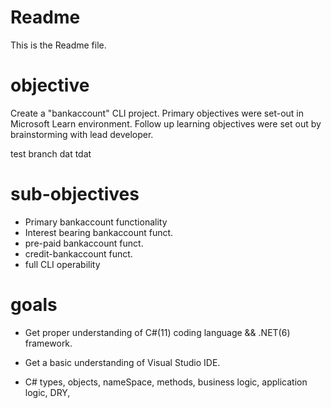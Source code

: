 # Readme
This is the Readme file.

# objective
Create a "bankaccount" CLI project. Primary objectives were set-out in Microsoft Learn environment.
Follow up learning objectives were set out by brainstorming with lead developer.

test branch dat tdat

# sub-objectives
- Primary bankaccount functionality
- Interest bearing bankaccount funct.
- pre-paid bankaccount funct.
- credit-bankaccount funct.
- full CLI operability

# goals
- Get proper understanding of C#(11) coding language && .NET(6) framework.
- Get a basic understanding of Visual Studio IDE.

- C# types, objects, nameSpace, methods, business logic, application logic, DRY, 
